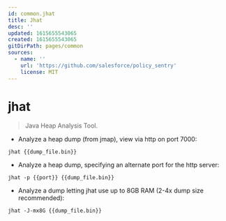 ```yaml
---
id: common.jhat
title: Jhat
desc: ''
updated: 1615655543065
created: 1615655543065
gitDirPath: pages/common
sources:
  - name: ''
    url: 'https://github.com/salesforce/policy_sentry'
    license: MIT
---
```

# jhat

> Java Heap Analysis Tool.

- Analyze a heap dump (from jmap), view via http on port 7000:

`jhat {{dump_file.bin}}`

- Analyze a heap dump, specifying an alternate port for the http server:

`jhat -p {{port}} {{dump_file.bin}}`

- Analyze a dump letting jhat use up to 8GB RAM (2-4x dump size recommended):

`jhat -J-mx8G {{dump_file.bin}}`

